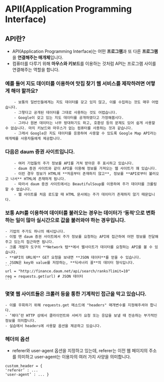 # APII(Application Programming Interface)

## API란?
- API(Application Programming Interface)는 어떤 **프로그램**과 또 다른 **프로그램**을 **연결해주는 매개체**입니다.
- 컴퓨터를 다루기 위해 **마우스와 키보드**를 이용하는 것처럼 API는 프로그램 사이를 연결해주는 역할을 합니다.

### 예를 들어 **지도 데이터**를 이용하여 맛집 찾기 **웹 서비스**를 제작하려면 어떻게 해야 할까요?

        - 보통의 일반인들에게는 지도 데이터를 갖고 있지 않고, 이를 수집하는 것도 매우 어렵습니다.
        - 그렇다고 공개된 데이터를 그대로 사용하는 것도 어렵습니다.
        - Google이 갖고 있는 지도 데이터를 공개하였다고 가정해봅시다.
        - 그러나 원본 데이터는 너무 방대하기도 하고, 호환성 등의 문제도 있어 쉽게 사용할 수 없습니다. 마치 키보드와 마우스가 없는 컴퓨터를 사용하는 것과 같습니다.
        - 그래서 Google은 지도 데이터를 응용하여 사용할 수 있도록 Google Map API라는 매개체를 사용자들에게 제공합니다.

### 다음은 daum 증권 사이트입니다.

        - 여러 기업들의 주가 정보를 API를 거쳐 받아온 후 표시하고 있습니다.
        - daum 증권 사이트와 같이 API를 이용해 정보를 가져오는 웹 사이트가 꽤 있습니다.
        - 이런 경우 정보가 HTML에 **처음부터 존재하지 않고**, 정보를 **API로부터 불러오고 나서** HTML에 존재하게 됩니다.
        - 따라서 daum 증권 사이트에서는 BeautifulSoup를 이용하여 주가 데이터를 크롤링할 수 없습니다.
        - 웹 사이트를 처음 로드할 때 HTML 문서에는 주가 데이터가 존재하지 않기 때문입니다.

### 보통 API를 이용하여 데이터를 불러오는 경우는 데이터가 ‘동적’으로 변화하는 일이 많아 실시간으로 값을 불러와야 하는 경우입니다.

    - 기업의 주가도 하나의 예시입니다.
    - 이럴 땐 daum 증권 사이트에서 주가 정보를 요청하는 API에 접근하여 어떤 정보를 전달해주고 있는지 접근하면 됩니다.
    - 크롬 개발자 도구의 **Network 탭**에서 웹사이트가 데이터를 요청하는 API를 볼 수 있습니다.
    - **API의 URL에** GET 요청을 보내면 **JSON 데이터**를 얻을 수 있습니다.
    - JSON은 key와 value를 저장하는, **딕셔너리 꼴**의 데이터 형식입니다.
    ```
    url = "http://finance.daum.net/api/search/ranks?limit=10"
    req = requests.get(url) # JSON 데이터
    ```

### 몇몇 웹 사이트들은 크롤러 등을 통한 기계적인 접근을 막고 있습니다. 

    - 이를 우회하기 위해 requests.get 메소드에 "headers" 매개변수를 지정해주셔야 합니다.
    - ‘헤더’란 HTTP 상에서 클라이언트와 서버가 요청 또는 응답을 보낼 때 전송하는 부가적인 정보를 의미합니다.
    - 실습에서 headers에 사용할 옵션을 제공하고 있습니다.

### 헤더의 옵션
- referer와 user-agent 옵션을 지정하고 있는데, referer는 이전 웹 페이지의 주소를 의미하고 user-agent는 이용자의 여러 가지 사양을 의미합니다.
```
custom_header = {
'referer’ : ...
'user-agent’ : ... }
```
